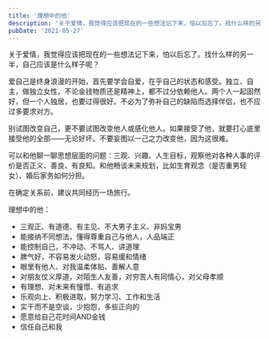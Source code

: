 ```yaml
---
title: '理想中的他'
description: '关于爱情，我觉得应该把现在的一些想法记下来，怕以后忘了。找什么样的另一半，自己应该是什么样子呢？...'
pubDate: '2021-05-27'
---
```


关于爱情，我觉得应该把现在的一些想法记下来，怕以后忘了。找什么样的另一半，自己应该是什么样子呢？

爱自己是终身浪漫的开始，首先要学会自爱，在乎自己的状态和感受。独立、自主，做独立女性，不论金钱物质还是精神上，都不过分依赖他人。两个人一起固然好，但一个人独居，也要过得很好。不必为了弥补自己的缺陷而选择伴侣，也不应过多要求对方。

别试图改变自己，更不要试图改变他人或感化他人。如果接受了他，就要打心底里接受他的全部——无论好坏。不要妄图以一己之力改变他，因为这很难。

可以和他聊一聊思想层面的问题：三观、兴趣、人生目标，观察他对各种人事的评价是否正义、善良、有良知。和他畅谈未来规划，比如生育观念（是否重男轻女）、婚后家务如何分担。

在确定关系前，建议共同经历一场旅行。

理想中的他：

- 三观正、有道德、有主见、不大男子主义、非妈宝男
- 能接纳不同想法，懂得尊重自己与他人，人品端正
- 能控制自己，不冲动、不骂人、讲道理
- 脾气好，不容易发火动怒，容易缓和情绪
- 眼里有他人、对我温柔体贴、善解人意
- 对朋友仗义厚道，对陌生人友善，对穷苦人有同情心，对父母孝顺
- 有理想、对未来有憧憬、有追求
- 乐观向上、积极进取，努力学习、工作和生活
- 实干而不是空谈，少抱怨，多些正向的
- 愿意给自己花时间AND金钱
- 信任自己和我


